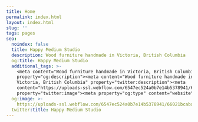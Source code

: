 ```yaml
---
title: Home
permalink: index.html
layout: index.html
slug: ''
tags: pages
seo:
  noindex: false
  title: Happy Medium Studio
  description: Wood furniture handmade in Victoria, British Columbia
  og:title: Happy Medium Studio
  additional_tags: >-
    <meta content="Wood furniture handmade in Victoria, British Columbia"
    property="og:description"><meta content="Wood furniture handmade in
    Victoria, British Columbia" property="twitter:description"><meta
    content="https://uploads-ssl.webflow.com/6547ec524a0b7e14b5378941/66021bcababefde18307453d_OpenGraph%20Preview.jpg"
    property="twitter:image"><meta property="og:type" content="website">
  og:image: >-
    https://uploads-ssl.webflow.com/6547ec524a0b7e14b5378941/66021bcababefde18307453d_OpenGraph%20Preview.jpg
  twitter:title: Happy Medium Studio
---
```



